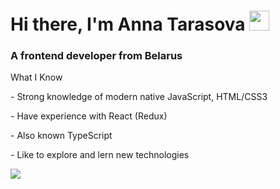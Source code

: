 
<div>
  <h1>Hi there, I'm Anna Tarasova
<img src="https://github.com/blackcater/blackcater/raw/main/images/Hi.gif" height="32"/></h1>
 <h3>A frontend developer from Belarus</h3>

<p>What I Know </p>
<p>- Strong knowledge of modern native JavaScript, HTML/CSS3 </p>
<p >- Have experience with React (Redux) </p>
<p>- Also known TypeScript</p>
<p >- Like to explore and lern new technologies </p>

<div>
  <img src="https://media.giphy.com/media/aEwLTJvYxwo1L09oyP/giphy.gif"/>
</div>
 </div>






